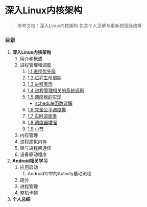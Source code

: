# 深入Linux内核架构

> 参考文档：深入Linux内核架构 包含个人见解与重新梳理脉络等

### 目录

1. **深入Linux内核架构**
   1. 简介和概述
   2. 进程管理和调度
      1. [1.1 进程优先级](https://p2onpu7kg4.feishu.cn/docx/WTOZdGAZ8ohLTWxfFHKcKmOSnsh) 
      2. [1.2 进程生命周期](https://p2onpu7kg4.feishu.cn/docx/Ad6bdDpftoYjQZxn9eacd4Agnzg) 
      3. [1.3 进程表示](https://p2onpu7kg4.feishu.cn/docx/Cp6WdvXhVol2lyx30OBczWWPnvd) 
      4. [1.4 进程管理相关的系统调用](https://p2onpu7kg4.feishu.cn/docx/IJtSdARLmos8GnxIeWAcAVOXnMb) 
      5. [1.5 调度器的实现](https://p2onpu7kg4.feishu.cn/docx/E35IdXLAgo3e8Hxs2pzcpRXXnDd) 
         - [schedule函数详解](https://p2onpu7kg4.feishu.cn/docx/V3z7drQCvoekBTxCcvhceDdknSb?from=from_copylink) 
      6. [1.6 完全公平调度类](https://p2onpu7kg4.feishu.cn/docx/DBXNdkjomo0RmgxlRlvcJhgmn3c) 
      7. [1.7 实时调度类](https://p2onpu7kg4.feishu.cn/docx/KkUkdhj6RoZa3MxWOgxcwVPRn9g) 
      8. [1.8 调度器增强](https://p2onpu7kg4.feishu.cn/docx/Sp4ndbDeao33SzxcNdPcptrEnsf) 
      9. [1.9 小节](https://p2onpu7kg4.feishu.cn/docx/MaNCd6RpkoIYY6xllNvcbo6Enhf) 
   3. 内存管理
   4. 进程虚拟内存
   5. 锁与进程间通信
   6. 设备驱动程序
2. **Android相关学习**
   1. 应用启动
      1. Android12中的Activity启动流程
   2. 跑分
   3. 进程管理
   4. 整机卡顿
3. **个人总结**

